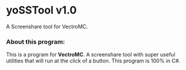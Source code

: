# yoSSTool v1.0
A Screenshare tool for VectroMC.

### About this program:
This is a program for **VectroMC**. A screenshare tool with super useful utilities that will run at the click of a button. This program is 100% in C#.
